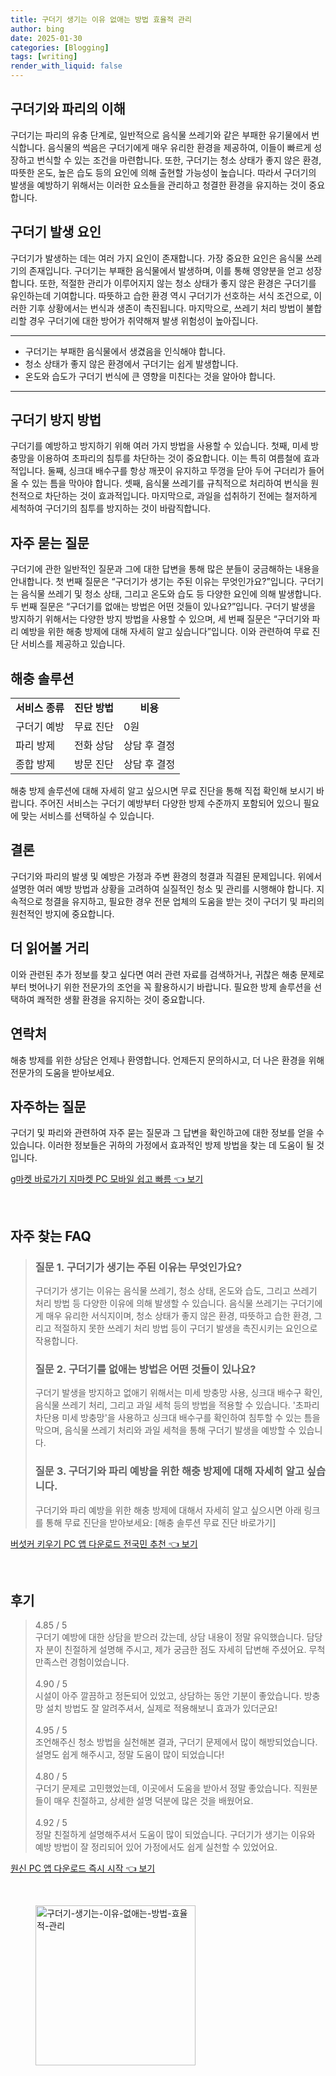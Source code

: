 ```yaml
---
title: 구더기 생기는 이유 없애는 방법 효율적 관리
author: bing
date: 2025-01-30
categories: [Blogging]
tags: [writing]
render_with_liquid: false
---
```



<h2 id='구더기와파리의이해'>구더기와 파리의 이해</h2>

<p>구더기는 파리의 유충 단계로, 일반적으로 음식물 쓰레기와 같은 부패한 유기물에서 번식합니다. 음식물의 썩음은 구더기에게 매우 유리한 환경을 제공하여, 이들이 빠르게 성장하고 번식할 수 있는 조건을 마련합니다. 또한, 구더기는 청소 상태가 좋지 않은 환경, 따뜻한 온도, 높은 습도 등의 요인에 의해 출현할 가능성이 높습니다. 따라서 구더기의 발생을 예방하기 위해서는 이러한 요소들을 관리하고 청결한 환경을 유지하는 것이 중요합니다.</p>

<h2 id='구더기발생요인'>구더기 발생 요인</h2>

<p>구더기가 발생하는 데는 여러 가지 요인이 존재합니다. 가장 중요한 요인은 음식물 쓰레기의 존재입니다. 구더기는 부패한 음식물에서 발생하며, 이를 통해 영양분을 얻고 성장합니다. 또한, 적절한 관리가 이루어지지 않는 청소 상태가 좋지 않은 환경은 구더기를 유인하는데 기여합니다. 따뜻하고 습한 환경 역시 구더기가 선호하는 서식 조건으로, 이러한 기후 상황에서는 번식과 생존이 촉진됩니다. 마지막으로, 쓰레기 처리 방법이 불합리할 경우 구더기에 대한 방어가 취약해져 발생 위험성이 높아집니다.</p>

<hr />

<ul>
    <li>구더기는 부패한 음식물에서 생겼음을 인식해야 합니다.</li>
    <li>청소 상태가 좋지 않은 환경에서 구더기는 쉽게 발생합니다.</li>
    <li>온도와 습도가 구더기 번식에 큰 영향을 미친다는 것을 알아야 합니다.</li>
</ul>

<hr />

<h2 id='구더기방지방법'>구더기 방지 방법</h2>

<p>구더기를 예방하고 방지하기 위해 여러 가지 방법을 사용할 수 있습니다. 첫째, 미세 방충망을 이용하여 초파리의 침투를 차단하는 것이 중요합니다. 이는 특히 여름철에 효과적입니다. 둘째, 싱크대 배수구를 항상 깨끗이 유지하고 뚜껑을 닫아 두어 구더리가 들어올 수 있는 틈을 막아야 합니다. 셋째, 음식물 쓰레기를 규칙적으로 처리하여 번식을 원천적으로 차단하는 것이 효과적입니다. 마지막으로, 과일을 섭취하기 전에는 철저하게 세척하여 구더기의 침투를 방지하는 것이 바람직합니다.</p>

<h2 id='자주묻는질문'>자주 묻는 질문</h2>

<p>구더기에 관한 일반적인 질문과 그에 대한 답변을 통해 많은 분들이 궁금해하는 내용을 안내합니다. 첫 번째 질문은 “구더기가 생기는 주된 이유는 무엇인가요?”입니다. 구더기는 음식물 쓰레기 및 청소 상태, 그리고 온도와 습도 등 다양한 요인에 의해 발생합니다. 두 번째 질문은 “구더기를 없애는 방법은 어떤 것들이 있나요?”입니다. 구더기 발생을 방지하기 위해서는 다양한 방지 방법을 사용할 수 있으며, 세 번째 질문은 “구더기와 파리 예방을 위한 해충 방제에 대해 자세히 알고 싶습니다”입니다. 이와 관련하여 무료 진단 서비스를 제공하고 있습니다.</p>

<h2 id='해충솔루션'>해충 솔루션</h2>

<table>
    <tr>
        <td style="text-align: center; height: 17px;"><b>서비스 종류</b></td>
        <td style="text-align: center; height: 17px;"><b>진단 방법</b></td>
        <td style="text-align: center; height: 17px;"><b>비용</b></td>
    </tr>
    <tr>
        <td>구더기 예방</td>
        <td>무료 진단</td>
        <td>0원</td>
    </tr>
    <tr>
        <td>파리 방제</td>
        <td>전화 상담</td>
        <td>상담 후 결정</td>
    </tr>
    <tr>
        <td>종합 방제</td>
        <td>방문 진단</td>
        <td>상담 후 결정</td>
    </tr>
</table>

<p>해충 방제 솔루션에 대해 자세히 알고 싶으시면 무료 진단을 통해 직접 확인해 보시기 바랍니다. 주어진 서비스는 구더기 예방부터 다양한 방제 수준까지 포함되어 있으니 필요에 맞는 서비스를 선택하실 수 있습니다.</p>

<h2 id='결론'>결론</h2>

<p>구더기와 파리의 발생 및 예방은 가정과 주변 환경의 청결과 직결된 문제입니다. 위에서 설명한 여러 예방 방법과 상황을 고려하여 실질적인 청소 및 관리를 시행해야 합니다. 지속적으로 청결을 유지하고, 필요한 경우 전문 업체의 도움을 받는 것이 구더기 및 파리의 원천적인 방지에 중요합니다.</p>

<h2 id='더읽어볼거리'>더 읽어볼 거리</h2>

<p>이와 관련된 추가 정보를 찾고 싶다면 여러 관련 자료를 검색하거나, 귀찮은 해충 문제로부터 벗어나기 위한 전문가의 조언을 꼭 활용하시기 바랍니다. 필요한 방제 솔루션을 선택하여 쾌적한 생활 환경을 유지하는 것이 중요합니다.</p>

<h2 id='연락처'>연락처</h2>

<p>해충 방제를 위한 상담은 언제나 환영합니다. 언제든지 문의하시고, 더 나은 환경을 위해 전문가의 도움을 받아보세요.</p>

<h2 id='자주하는질문'>자주하는 질문</h2>

<p>구더기 및 파리와 관련하여 자주 묻는 질문과 그 답변을 확인하고에 대한 정보를 얻을 수 있습니다. 이러한 정보들은 귀하의 가정에서 효과적인 방제 방법을 찾는 데 도움이 될 것입니다.</p>


<p><a class="click-button" title="g마켓 바로가기 지마켓 PC 모바일 쉽고 빠름" href="https://greenforu.github.io/posts/g%EB%A7%88%EC%BC%93-%EB%B0%94%EB%A1%9C%EA%B0%80%EA%B8%B0-%EC%A7%80%EB%A7%88%EC%BC%93-PC-%EB%AA%A8%EB%B0%94%EC%9D%BC-%EC%89%BD%EA%B3%A0-%EB%B9%A0%EB%A6%84/" rel="dofollow">g마켓 바로가기 지마켓 PC 모바일 쉽고 빠름 👈 보기</a></p><br>
<h2 id='자주_찾는_FAQ'>자주 찾는 FAQ</h2>
<div itemscope="" itemtype="https://schema.org/FAQPage"> 
<blockquote> 
<div itemscope="" itemprop="mainEntity" itemtype="https://schema.org/Question"> 
<h3 itemprop="name">질문 1. 구더기가 생기는 주된 이유는 무엇인가요?</h3> 
<div itemscope="" itemprop="acceptedAnswer" itemtype="https://schema.org/Answer"> 
<span itemprop="text"> 
<p>구더기가 생기는 이유는 음식물 쓰레기, 청소 상태, 온도와 습도, 그리고 쓰레기 처리 방법 등 다양한 이유에 의해 발생할 수 있습니다. 음식물 쓰레기는 구더기에게 매우 유리한 서식지이며, 청소 상태가 좋지 않은 환경, 따뜻하고 습한 환경, 그리고 적절하지 못한 쓰레기 처리 방법 등이 구더기 발생을 촉진시키는 요인으로 작용합니다.</p> 
</span> 
</div> 
</div> 

<div itemscope="" itemprop="mainEntity" itemtype="https://schema.org/Question"> 
<h3 itemprop="name">질문 2. 구더기를 없애는 방법은 어떤 것들이 있나요?</h3> 
<div itemscope="" itemprop="acceptedAnswer" itemtype="https://schema.org/Answer"> 
<span itemprop="text"> 
<p>구더기 발생을 방지하고 없애기 위해서는 미세 방충망 사용, 싱크대 배수구 확인, 음식물 쓰레기 처리, 그리고 과일 세척 등의 방법을 적용할 수 있습니다. '초파리 차단용 미세 방충망'을 사용하고 싱크대 배수구를 확인하여 침투할 수 있는 틈을 막으며, 음식물 쓰레기 처리와 과일 세척을 통해 구더기 발생을 예방할 수 있습니다.</p> 
</span> 
</div> 
</div> 

<div itemscope="" itemprop="mainEntity" itemtype="https://schema.org/Question"> 
<h3 itemprop="name">질문 3. 구더기와 파리 예방을 위한 해충 방제에 대해 자세히 알고 싶습니다.</h3> 
<div itemscope="" itemprop="acceptedAnswer" itemtype="https://schema.org/Answer"> 
<span itemprop="text"> 
<p>구더기와 파리 예방을 위한 해충 방제에 대해서 자세히 알고 싶으시면 아래 링크를 통해 무료 진단을 받아보세요: [해충 솔루션 무료 진단 바로가기]</p> 
</span> 
</div> 
</div> 
</blockquote> 
</div>
<p><a class="click-button" title="버섯커 키우기 PC 앱 다운로드 전국민 추천" href="https://greenforu.github.io/posts/%EB%B2%84%EC%84%AF%EC%BB%A4-%ED%82%A4%EC%9A%B0%EA%B8%B0-PC-%EC%95%B1-%EB%8B%A4%EC%9A%B4%EB%A1%9C%EB%93%9C-%EC%A0%84%EA%B5%AD%EB%AF%BC-%EC%B6%94%EC%B2%9C/" rel="dofollow">버섯커 키우기 PC 앱 다운로드 전국민 추천 👈 보기</a></p><br>
<h2 id='후기'>후기</h2>
<div itemscope itemtype="https://schema.org/Product">
  <blockquote>
  <div itemprop="review" itemscope itemtype="https://schema.org/Review">
      <div itemprop="reviewRating" itemscope itemtype="https://schema.org/Rating"> <span itemprop="ratingValue">4.85</span> / <span itemprop="bestRating">5</span> </div>
      <span itemprop="reviewBody">구더기 예방에 대한 상담을 받으러 갔는데, 상담 내용이 정말 유익했습니다. 담당자 분이 친절하게 설명해 주시고, 제가 궁금한 점도 자세히 답변해 주셨어요. 무척 만족스런 경험이었습니다.</span>
  </div>
  <br>
  <div itemprop="review" itemscope itemtype="https://schema.org/Review">
      <div itemprop="reviewRating" itemscope itemtype="https://schema.org/Rating"> <span itemprop="ratingValue">4.90</span> / <span itemprop="bestRating">5</span> </div>
      <span itemprop="reviewBody">시설이 아주 깔끔하고 정돈되어 있었고, 상담하는 동안 기분이 좋았습니다. 방충망 설치 방법도 잘 알려주셔서, 실제로 적용해보니 효과가 있더군요!</span>
  </div>
  <br>
  <div itemprop="review" itemscope itemtype="https://schema.org/Review">
      <div itemprop="reviewRating" itemscope itemtype="https://schema.org/Rating"> <span itemprop="ratingValue">4.95</span> / <span itemprop="bestRating">5</span> </div>
      <span itemprop="reviewBody">조언해주신 청소 방법을 실천해본 결과, 구더기 문제에서 많이 해방되었습니다. 설명도 쉽게 해주시고, 정말 도움이 많이 되었습니다!</span>
  </div>
  <br>
  <div itemprop="review" itemscope itemtype="https://schema.org/Review">
      <div itemprop="reviewRating" itemscope itemtype="https://schema.org/Rating"> <span itemprop="ratingValue">4.80</span> / <span itemprop="bestRating">5</span> </div>
      <span itemprop="reviewBody">구더기 문제로 고민했었는데, 이곳에서 도움을 받아서 정말 좋았습니다. 직원분들이 매우 친절하고, 상세한 설명 덕분에 많은 것을 배웠어요.</span>
  </div>
  <br>
  <div itemprop="review" itemscope itemtype="https://schema.org/Review">
      <div itemprop="reviewRating" itemscope itemtype="https://schema.org/Rating"> <span itemprop="ratingValue">4.92</span> / <span itemprop="bestRating">5</span> </div>
      <span itemprop="reviewBody">정말 친절하게 설명해주셔서 도움이 많이 되었습니다. 구더기가 생기는 이유와 예방 방법이 잘 정리되어 있어 가정에서도 쉽게 실천할 수 있었어요.</span>
  </div>
  </blockquote>
</div>
<p><a class="click-button" title="원신 PC 앱 다운로드 즉시 시작" href="https://greenforu.github.io/posts/%EC%9B%90%EC%8B%A0-PC-%EC%95%B1-%EB%8B%A4%EC%9A%B4%EB%A1%9C%EB%93%9C-%EC%A6%89%EC%8B%9C-%EC%8B%9C%EC%9E%91/" rel="dofollow">원신 PC 앱 다운로드 즉시 시작 👈 보기</a></p><br>
<figure class="image"><img src="https://greenforu.github.io/assets/img/thumbnail/구더기-생기는-이유-없애는-방법-효율적-관리.webp" alt="구더기-생기는-이유-없애는-방법-효율적-관리" width="256" height="256"></figure>
